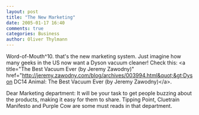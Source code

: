 ```yaml
---
layout: post
title: "The New Marketing"
date: 2005-01-17 16:40
comments: true
categories: Business
author: Oliver Thylmann
---
```



Word-of-Mouth^10. that's the new marketing system.  Just imagine how many geeks in the US now want a Dyson vacuum cleaner! Check this: &lt;a title=&quot;The Best Vacuum Ever (by Jeremy Zawodny)&quot; href=&quot;http://jeremy.zawodny.com/blog/archives/003994.html&quot;&gt;Dyson DC14 Animal: The Best Vacuum Ever (by Jeremy Zawodny)&lt;/a&gt;.

Dear Marketing department: It will be your task to get people buzzing about the products, making it easy for them to share. Tipping Point, Cluetrain Manifesto and Purple Cow are some must reads in that department.



